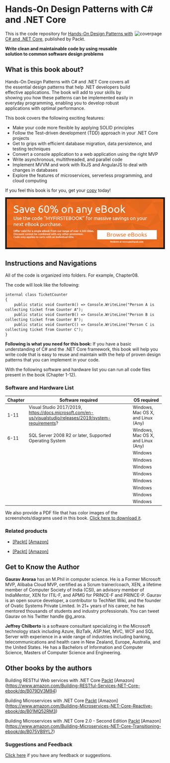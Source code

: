 # Hands-On Design Patterns with C# and .NET Core

<a href="https://www.packtpub.com/application-development/hands-design-patterns-c-and-net-core"><img src="https://www.packtpub.com/media/catalog/product/cache/e4d64343b1bc593f1c5348fe05efa4a6/b/1/b10399_mockupcover_new.png" alt="coverpage" height="256px" align="right"></a>

This is the code repository for [Hands-On Design Patterns with C# and .NET Core](https://www.packtpub.com/application-development/hands-design-patterns-c-and-net-core), published by Packt.

**Write clean and maintainable code by using reusable solution to common software design problems**

## What is this book about?
Hands-On Design Patterns with C# and .NET Core covers all the essential design patterns that help .NET developers build effective applications. The book will add to your skills by showing you how these patterns can be implemented easily in everyday programming, enabling you to develop robust applications with optimal performance.

This book covers the following exciting features:
- Make your code more flexible by applying SOLID principles
- Follow the Test-driven development (TDD) approach in your .NET Core projects
- Get to grips with efficient database migration, data persistence, and testing techniques
- Convert a console application to a web application using the right MVP
- Write asynchronous, multithreaded, and parallel code
- Implement MVVM and work with RxJS and AngularJS to deal with changes in databases
- Explore the features of microservices, serverless programming, and cloud computing


If you feel this book is for you, get your [copy](https://www.amazon.com/Hands-Design-Patterns-NET-Core/dp/1789133645) today!

<a href="https://www.packtpub.com/?utm_source=github&utm_medium=banner&utm_campaign=GitHubBanner"><img src="https://raw.githubusercontent.com/PacktPublishing/GitHub/master/GitHub.png" 
alt="https://www.packtpub.com/" border="5" /></a>

## Instructions and Navigations
All of the code is organized into folders. For example, Chapter08.

The code will look like the following:
```
internal class TicketCounter
{
    public static void CounterA() => Console.WriteLine("Person A is collecting ticket from Counter A");
    public static void CounterB() => Console.WriteLine("Person B is collecting ticket from Counter B");
    public static void CounterC() => Console.WriteLine("Person C is collecting ticket from Counter C");
}
```

**Following is what you need for this book:**
If you have a basic understanding of C# and the .NET Core framework, this book will help you write code that is easy to reuse and maintain with the help of proven design patterns that you can implement in your code.

With the following software and hardware list you can run all code files present in the book (Chapter 1-12).
### Software and Hardware List
| Chapter | Software required | OS required |
| -------- | ------------------------------------ | ----------------------------------- |
| 1-11 | Visual Studio 2017/2019, https://docs.microsoft.com/en-us/visualstudio/releases/2019/system-requirements? | Windows, Mac OS X, and Linux (Any) |
| 6-11 | SQL Server 2008 R2 or later, Supported Operating System | Windows, Mac OS X, and Linux (Any) |
|  |  | Windows|
|  |  | Windows|
|  |  | Windows|
|  |  | Windows|
|  |  | Windows|
|  |  | Windows|
|  |  | Windows|
|  |  | Windows|

We also provide a PDF file that has color images of the screenshots/diagrams used in this book. [Click here to download it](http://www.packtpub.com/sites/default/files/downloads/9781789133646_ColorImages.pdf).

### Related products
*  [[Packt]](https://www.packtpub.com/in/application-development/hands-domain-driven-design-net-core) [[Amazon]](https://www.amazon.com/dp/1788834097)

*  [[Packt]](https://www.packtpub.com/in/application-development/hands-network-programming-c-and-net-core) [[Amazon]](https://www.amazon.com/dp/1789340764)

## Get to Know the Author
**Gaurav Aroraa**
has an M.Phil in computer science. He is a Former Microsoft MVP, Alibaba Cloud MVP, certified as a Scrum trainer/coach, XEN, a lifetime member of Computer Society of India (CSI), an advisory member of IndiaMentor, XEN for ITIL-F, and APMG for PRINCE-F and PRINCE-P. Gaurav is an open source developer, a contributor to TechNet Wiki, and the founder of Ovatic Systems Private Limited. In 21+ years of his career, he has mentored thousands of students and industry professionals. You can tweet Gaurav on his Twitter handle @g_arora.

**Jeffrey Chilberto**
is a software consultant specializing in the Microsoft technology stack including Azure, BizTalk, ASP.Net, MVC, WCF and SQL Server with experience in a wide range of industries including banking, telecommunications and health care in New Zealand, Europe, Australia, and the United States. He has a Bachelors of Information and Computer Science, Masters of Computer Science and Engineering.

## Other books by the authors
Building RESTful Web services with .NET Core [Packt](https://www.packtpub.com/application-development/building-restful-web-services-net-core) [Amazon] (https://www.amazon.com/Building-RESTful-Services-NET-Core-ebook/dp/B079DV3M94)

Building Microservices with .NET Core [Packt](https://www.packtpub.com/web-development/building-microservices-net-core) [Amazon] (https://www.amazon.com/Building-Microservices-NET-Core-Reactive-ebook/dp/B01MQ52RM3)

Building Microservices with .NET Core 2.0 - Second Edition [Packt](https://www.packtpub.com/application-development/building-microservices-net-core-20-second-edition) [Amazon] (https://www.amazon.com/Building-Microservices-NET-Core-Transitioning-ebook/dp/B075VB9YL7)

### Suggestions and Feedback
[Click here](https://docs.google.com/forms/d/e/1FAIpQLSdy7dATC6QmEL81FIUuymZ0Wy9vH1jHkvpY57OiMeKGqib_Ow/viewform) if you have any feedback or suggestions.



